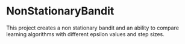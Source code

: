 # NonStationaryBandit

This project creates a non stationary bandit and an ability to compare learning algorithms with different epsilon values and step sizes. 